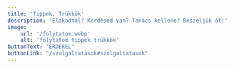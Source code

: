```yaml
---
title: 'Tippek, Trükkök'
description: 'Elakadtál? Kérdésed van? Tanács kellene? Beszéljük át!'
image: 
    url: '/folytatom.webp'
    alt: 'folytatom tippek trükkök'
buttonText: "ÉRDEKEL"
buttonLink: "/szolgaltatasok#szolgaltatasok"
---
```



